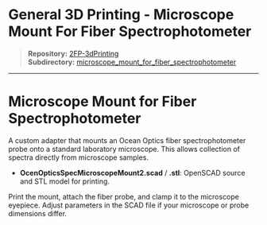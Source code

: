 # General 3D Printing - Microscope Mount For Fiber Spectrophotometer

> **Repository:** [2FP-3dPrinting](https://github.com/two-frontiers-project/2FP-3dPrinting)  
> **Subdirectory:** [microscope_mount_for_fiber_spectrophotometer](https://github.com/two-frontiers-project/2FP-3dPrinting/tree/main/microscope_mount_for_fiber_spectrophotometer)

---

# Microscope Mount for Fiber Spectrophotometer

A custom adapter that mounts an Ocean Optics fiber spectrophotometer probe onto a standard laboratory microscope. This allows collection of spectra directly from microscope samples.

- **OcenOpticsSpecMicroscopeMount2.scad** / **.stl**: OpenSCAD source and STL model for printing.

Print the mount, attach the fiber probe, and clamp it to the microscope eyepiece. Adjust parameters in the SCAD file if your microscope or probe dimensions differ.
